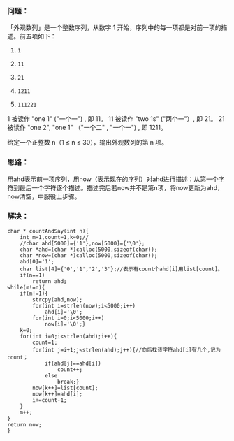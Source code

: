 ### 问题：
「外观数列」是一个整数序列，从数字 1 开始，序列中的每一项都是对前一项的描述。前五项如下：
1.     1
2.     11
3.     21
4.     1211
5.     111221

1 被读作  "one 1"  ("一个一") , 即 11。
11 被读作 "two 1s" ("两个一"）, 即 21。
21 被读作 "one 2",  "one 1" （"一个二" ,  "一个一") , 即 1211。

给定一个正整数 n（1 ≤ n ≤ 30），输出外观数列的第 n 项。
### 思路：
用ahd表示前一项序列，用now（表示现在的序列）对ahd进行描述：从第一个字符到最后一个字符逐个描述。描述完后若now并不是第n项，将now更新为ahd，now清空，中服役上步骤。
### 解决：
```
char * countAndSay(int n){
    int m=1,count=1,k=0;//
    //char ahd[5000]={'1'},now[5000]={'\0'};
    char *ahd=(char *)calloc(5000,sizeof(char));
    char *now=(char *)calloc(5000,sizeof(char));
    ahd[0]='1';
    char list[4]={'0','1','2','3'};//表示有count个ahd[i]用list[count]。
    if(n==1)
        return ahd;
while(m!=n){
    if(m!=1){
        strcpy(ahd,now);
        for(int i=strlen(now);i<5000;i++)
            ahd[i]='\0';
        for(int i=0;i<5000;i++)
            now[i]='\0';}
    k=0;
    for(int i=0;i<strlen(ahd);i++){
        count=1;
        for(int j=i+1;j<strlen(ahd);j++){//向后找该字符ahd[i]有几个,记为count；
            if(ahd[j]==ahd[i])
                count++;
            else
                break;}
        now[k++]=list[count];
        now[k++]=ahd[i];
        i+=count-1;
    }
    m++;
}
return now;
}
```
